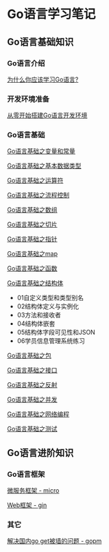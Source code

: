 # Go语言学习笔记

## Go语言基础知识

### Go语言介绍

[为什么你应该学习Go语言?](/doc/introduction/about_golang.md)

### 开发环境准备

[从零开始搭建Go语言开发环境](/doc/development/install_go_dev.md)

### Go语言基础

[Go语言基础之变量和常量]()

[Go语言基础之基本数据类型]()

[Go语言基础之运算符]()

[Go语言基础之流程控制]()

[Go语言基础之数组]()

[Go语言基础之切片]()

[Go语言基础之指针]()

[Go语言基础之map]()

[Go语言基础之函数]()

[Go语言基础之结构体]()

- 01自定义类型和类型别名
- 02结构体定义与实例化
- 03方法和接收者
- 04结构体嵌套
- 05结构体字段可见性和JSON
- 06学员信息管理系统练习

[Go语言基础之包]()

[Go语言基础之接口]()

[Go语言基础之反射]()

[Go语言基础之并发]()

[Go语言基础之网络编程]()

[Go语言基础之测试]()

## Go语言进阶知识

### Go语言框架

[微服务框架 - micro]()

[Web框架 - gin]()

### 其它

[解决国内go get被墙的问题 - gopm ](/doc/other/install_gopm.md)